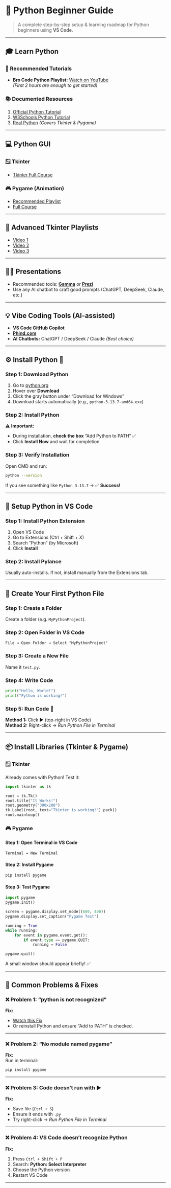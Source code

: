 # 🐍 Python Beginner Guide

> A complete step-by-step setup & learning roadmap for Python beginners using **VS Code**.

---

## 🎓 Learn Python

### 🎥 Recommended Tutorials

- **Bro Code Python Playlist:** [Watch on YouTube](https://www.youtube.com/playlist?list=PLZPZq0r_RZOOkUQbat8LyQii36cJf2SWT)  
  _(First 2 hours are enough to get started)_

### 📚 Documented Resources

1. [Official Python Tutorial](https://docs.python.org/3/tutorial/)
2. [W3Schools Python Tutorial](https://www.w3schools.com/python/)
3. [Real Python](https://realpython.com/) _(Covers Tkinter & Pygame)_

---

## 💻 Python GUI

### 🪟 Tkinter

- [Tkinter Full Course](https://www.youtube.com/watch?v=TuLxsvK4svQ)

### 🎮 Pygame (Animation)

- [Recommended Playlist](https://www.youtube.com/playlist?list=PLzMcBGfZo4-lp3jAExUCewBfMx3UZFkh5)
- [Full Course](https://www.youtube.com/watch?v=AY9MnQ4x3zk)

---

## 🧠 Advanced Tkinter Playlists

- [Video 1](https://www.youtube.com/watch?v=5UQZNHlaUVc&list=PLZPZq0r_RZOOeQBaP5SeMjl2nwDcJaV0T&index=28)
- [Video 2](https://www.youtube.com/watch?v=V9MbQ2Xl4CE&list=PLZPZq0r_RZOOeQBaP5SeMjl2nwDcJaV0T&index=29)
- [Video 3](https://www.youtube.com/watch?v=bfRwxS5d0SI&list=PLZPZq0r_RZOOeQBaP5SeMjl2nwDcJaV0T&index=30)

---

## 🧑‍🏫 Presentations

- Recommended tools: **[Gamma](https://gamma.app/)** or **[Prezi](https://prezi.com/)**
- Use any AI chatbot to craft good prompts (ChatGPT, DeepSeek, Claude, etc.)

---

## 💡 Vibe Coding Tools (AI-assisted)

- **VS Code GitHub Copilot**
- **[Phind.com](https://phind.com)**
- **AI Chatbots:** ChatGPT / DeepSeek / Claude _(Best choice)_

---

## ⚙️ Install Python 🐍

### Step 1: Download Python

1. Go to [python.org](https://python.org)
2. Hover over **Download**
3. Click the gray button under “Download for Windows”
4. Download starts automatically (e.g., `python-3.13.7-amd64.exe`)

### Step 2: Install Python

⚠️ **Important:**

- During installation, **check the box** “Add Python to PATH” ✅
- Click **Install Now** and wait for completion

### Step 3: Verify Installation

Open CMD and run:

```bash
python --version
```

If you see something like `Python 3.13.7` → ✅ **Success!**

---

## 🧩 Setup Python in VS Code

### Step 1: Install Python Extension

1. Open VS Code
2. Go to Extensions (Ctrl + Shift + X)
3. Search “Python” (by Microsoft)
4. Click **Install**

### Step 2: Install Pylance

Usually auto-installs. If not, install manually from the Extensions tab.

---

## 📝 Create Your First Python File

### Step 1: Create a Folder

Create a folder (e.g. `MyPythonProject`).

### Step 2: Open Folder in VS Code

`File → Open Folder → Select "MyPythonProject"`

### Step 3: Create a New File

Name it `test.py`.

### Step 4: Write Code

```python
print("Hello, World!")
print("Python is working!")
```

### Step 5: Run Code 🚀

**Method 1:** Click ▶️ (top-right in VS Code)  
**Method 2:** Right-click → _Run Python File in Terminal_

---

## 📦 Install Libraries (Tkinter & Pygame)

### 🪟 Tkinter

Already comes with Python! Test it:

```python
import tkinter as tk

root = tk.Tk()
root.title("It Works!")
root.geometry("300x200")
tk.Label(root, text="Tkinter is working!").pack()
root.mainloop()
```

### 🎮 Pygame

#### Step 1: Open Terminal in VS Code

`Terminal → New Terminal`

#### Step 2: Install Pygame

```bash
pip install pygame
```

#### Step 3: Test Pygame

```python
import pygame
pygame.init()

screen = pygame.display.set_mode((600, 400))
pygame.display.set_caption("Pygame Test")

running = True
while running:
    for event in pygame.event.get():
        if event.type == pygame.QUIT:
            running = False

pygame.quit()
```

A small window should appear briefly! ✅

---

## 🧰 Common Problems & Fixes

### ❌ Problem 1: “python is not recognized”

**Fix:**

- [Watch this Fix](https://www.youtube.com/watch?v=91SGaK7_eeY)
- Or reinstall Python and ensure “Add to PATH” is checked.

---

### ❌ Problem 2: “No module named pygame”

**Fix:**  
Run in terminal:

```bash
pip install pygame
```

---

### ❌ Problem 3: Code doesn’t run with ▶️

**Fix:**

- Save file (`Ctrl + S`)
- Ensure it ends with `.py`
- Try right-click → _Run Python File in Terminal_

---

### ❌ Problem 4: VS Code doesn’t recognize Python

**Fix:**

1. Press `Ctrl + Shift + P`
2. Search: **Python: Select Interpreter**
3. Choose the Python version
4. Restart VS Code

---
